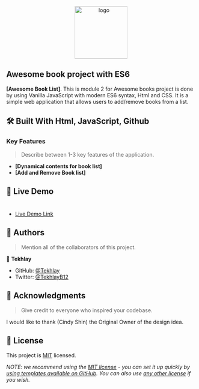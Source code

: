 <div align="center">

  <img src="murple_logo.png" alt="logo" width="140"  height="auto" />
  <br/>

</div>

<!-- PROJECT DESCRIPTION -->

## Awesome book project with ES6

**[Awesome Book List]**. This is module 2 for Awesome books project is done by using Vanilla JavaScript with modern ES6 syntax, Html and CSS. It is a simple web application that allows users to add/remove books from a list.

## 🛠 Built With Html, JavaScript, Github<a name="built-with"></a>

<!-- Features -->

### Key Features <a name="key-features"></a>

> Describe between 1-3 key features of the application.

- **[Dynamical contents for book list]**
- **[Add and Remove Book list]**

<!-- LIVE DEMO -->

## 🚀 Live Demo <a name="live-demo"></a>

> #

- [Live Demo Link](https://tekhlay.github.io/Awesome-books-ES6/)

<!-- AUTHORS -->

## 👥 Authors <a name="authors"></a>

> Mention all of the collaborators of this project.

👤 **Tekhlay**

- GitHub: [@Tekhlay](https://github.com/Tekhlay)
- Twitter: [@TekhlayB12](https://twitter.com/TekhlayB12)
<!-- FUTURE FEATURES -->

<!-- SUPPORT -->

<!-- ACKNOWLEDGEMENTS -->

## 🙏 Acknowledgments <a name="acknowledgements"></a>

> Give credit to everyone who inspired your codebase.

I would like to thank (Cindy Shin) the Original Owner of the design idea.

<!-- LICENSE -->

## 📝 License <a name="license"></a>

This project is [MIT](./LICENSE) licensed.

_NOTE: we recommend using the [MIT license](https://choosealicense.com/licenses/mit/) - you can set it up quickly by [using templates available on GitHub](https://docs.github.com/en/communities/setting-up-your-project-for-healthy-contributions/adding-a-license-to-a-repository). You can also use [any other license](https://choosealicense.com/licenses/) if you wish._
